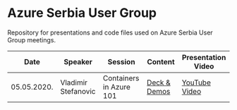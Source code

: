 # Azure Serbia User Group
Repository for presentations and code files used on Azure Serbia User Group meetings.

|**Date**|**Speaker**|**Session**|**Content**|**Presentation Video**|
|-|-|-|-|-|
|05.05.2020.|Vladimir Stefanovic|Containers in Azure 101|[Deck & Demos]()|[YouTube Video]()|
